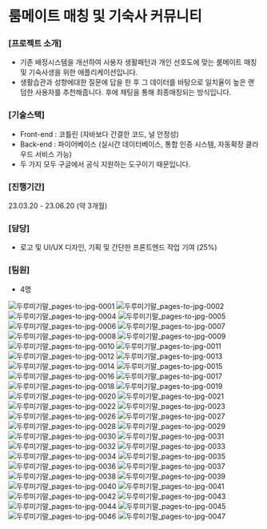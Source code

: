 # 룸메이트 매칭 및 기숙사 커뮤니티 
### [프로젝트 소개] 
- 기존 배정시스템을 개선하여 사용자 생활패턴과 개인 선호도에 맞는 룸메이트 매칭 및 기숙사생을 위한 애플리케이션입니다. 
- 생활습관과 성향에대한 질문에 답을 한 후 그 데이터를 바탕으로 일치율이 높은 랜덤한 사용자를 추천해줍니다.  후에 채팅을 통해 최종매칭되는 방식입니다.  

### [기술스택] 
- Front-end : 코틀린 (자바보다 간결한 코드, 널 안정성)
- Back-end : 파이어베이스 (실시간 데이터베이스, 통합 인증 시스템, 자동확장 클라우드 서비스 가능)
- 두 가지 모두 구글에서 공식 지원하는 도구이기 때문입니다. 
  
### [진행기간] 
23.03.20 - 23.06.20 (약 3개월)

### [담당]
-  로고 및 UI/UX 디자인, 기획 및 간단한 프론트엔드 작업 기여 (25%)
  
### [팀원] 
- 4명
  
![두루미기말_pages-to-jpg-0001](https://github.com/user-attachments/assets/3a0beb08-a3e3-4edd-bc7c-264e79cad617)
![두루미기말_pages-to-jpg-0002](https://github.com/user-attachments/assets/708f9bf3-1044-4629-802a-0f1e74bd1819)
![두루미기말_pages-to-jpg-0004](https://github.com/user-attachments/assets/106ae0ce-4843-4f28-ab9e-dfe0c2a417f6)
![두루미기말_pages-to-jpg-0005](https://github.com/user-attachments/assets/9cab5d31-29f0-4d2d-9e41-baab65022ef9)
![두루미기말_pages-to-jpg-0006](https://github.com/user-attachments/assets/c5a12840-7685-4219-ad02-eb5b4c97e02b)
![두루미기말_pages-to-jpg-0007](https://github.com/user-attachments/assets/ab61cf78-775f-494a-9c83-2777fde52131)
![두루미기말_pages-to-jpg-0008](https://github.com/user-attachments/assets/97fc98dd-0ad1-4509-af55-326aa7d08c8e)
![두루미기말_pages-to-jpg-0009](https://github.com/user-attachments/assets/55e95c4c-8ed3-435a-93f8-542f124bf67d)
![두루미기말_pages-to-jpg-0010](https://github.com/user-attachments/assets/32170f0c-0e0d-4f5c-b7ba-f4d67e323b85)
![두루미기말_pages-to-jpg-0011](https://github.com/user-attachments/assets/3d6e4891-2570-4bf2-acfa-fab341bcfa80)
![두루미기말_pages-to-jpg-0012](https://github.com/user-attachments/assets/9db2920f-7b2d-4a31-91f8-6c978a2899c7)
![두루미기말_pages-to-jpg-0013](https://github.com/user-attachments/assets/01bfbccd-69c4-4ba1-ac66-70227f75d192)
![두루미기말_pages-to-jpg-0014](https://github.com/user-attachments/assets/3eb6eaf6-6389-4b1f-a063-1abe96ccca1b)
![두루미기말_pages-to-jpg-0015](https://github.com/user-attachments/assets/1c79e637-5ab7-437b-863f-d3c80a880599)
![두루미기말_pages-to-jpg-0016](https://github.com/user-attachments/assets/f41ab056-dc22-4874-b206-c3bad8a2c2e3)
![두루미기말_pages-to-jpg-0017](https://github.com/user-attachments/assets/3dc2db5e-65e9-4ffe-a72a-acb6025c8988)
![두루미기말_pages-to-jpg-0018](https://github.com/user-attachments/assets/215a235d-83c8-4562-aed7-04d36c82bd1c)
![두루미기말_pages-to-jpg-0019](https://github.com/user-attachments/assets/cf133e1e-b7ce-4215-9462-e8f6a235d984)
![두루미기말_pages-to-jpg-0020](https://github.com/user-attachments/assets/0f6b36e6-e542-428c-98d3-d7e9998f2b14)
![두루미기말_pages-to-jpg-0021](https://github.com/user-attachments/assets/19785c07-a441-4989-9f2f-bcbf28152dd8)
![두루미기말_pages-to-jpg-0022](https://github.com/user-attachments/assets/95c9ad57-e1d1-4d65-af44-67d5ed8641d5)
![두루미기말_pages-to-jpg-0023](https://github.com/user-attachments/assets/ba94bb92-3066-43da-a5d0-a8c3ec85c1b5)
![두루미기말_pages-to-jpg-0026](https://github.com/user-attachments/assets/1e9a6e01-f5e5-4f26-9514-7415400c22ea)
![두루미기말_pages-to-jpg-0027](https://github.com/user-attachments/assets/429794cf-4456-486a-8d94-6f534c909f04)
![두루미기말_pages-to-jpg-0028](https://github.com/user-attachments/assets/5cd4e22e-0e99-49cd-a20c-221b097026f8)
![두루미기말_pages-to-jpg-0029](https://github.com/user-attachments/assets/702d02f0-7e7c-4aa9-8745-1fa48419a827)
![두루미기말_pages-to-jpg-0030](https://github.com/user-attachments/assets/518af26d-994f-4f1a-b829-5618b95bc691)
![두루미기말_pages-to-jpg-0031](https://github.com/user-attachments/assets/47286fe4-8b9d-434c-b54a-6d33d8434fbd)
![두루미기말_pages-to-jpg-0032](https://github.com/user-attachments/assets/fff417f5-2aa2-45ee-a2b5-97642e15c18d)
![두루미기말_pages-to-jpg-0033](https://github.com/user-attachments/assets/1c5b83c1-900c-4745-8734-208fc08f9386)
![두루미기말_pages-to-jpg-0034](https://github.com/user-attachments/assets/2e328613-daaa-4807-a93e-710bf4667381)
![두루미기말_pages-to-jpg-0035](https://github.com/user-attachments/assets/6baa87c3-5078-4909-aa3a-f9ed498b8cbd)
![두루미기말_pages-to-jpg-0036](https://github.com/user-attachments/assets/85f638ea-04f7-49de-a428-c134032e9443)
![두루미기말_pages-to-jpg-0037](https://github.com/user-attachments/assets/43835ef9-4fa7-43b5-9a73-6b2ecd1ce82f)
![두루미기말_pages-to-jpg-0038](https://github.com/user-attachments/assets/6db2b64f-a9c4-4f98-9c68-4e2cbb91205a)
![두루미기말_pages-to-jpg-0039](https://github.com/user-attachments/assets/a108123b-f3d0-4fc6-9542-610b3b04f929)
![두루미기말_pages-to-jpg-0040](https://github.com/user-attachments/assets/f732ec5b-e61a-4174-9b53-3679641bf228)
![두루미기말_pages-to-jpg-0041](https://github.com/user-attachments/assets/8631784d-a3c2-4188-9043-4c25c46fd653)
![두루미기말_pages-to-jpg-0042](https://github.com/user-attachments/assets/13199f8b-e953-4810-a7eb-36b3a5d857af)
![두루미기말_pages-to-jpg-0043](https://github.com/user-attachments/assets/083d07c6-1d21-45d4-946e-f1194b072dbb)![두루미기말_pages-to-jpg-0044](https://github.com/user-attachments/assets/b938fea7-11d9-4d64-9db5-553ec1dc80c3)
![두루미기말_pages-to-jpg-0045](https://github.com/user-attachments/assets/3451c892-a329-4351-bdd6-90f07725022f)
![두루미기말_pages-to-jpg-0046](https://github.com/user-attachments/assets/1acf0ff5-2ee0-4971-94f6-e5694aa5d8d8)
![두루미기말_pages-to-jpg-0047](https://github.com/user-attachments/assets/5c20a1ec-3769-48e0-bc11-b76a8e8bb817)